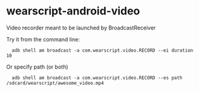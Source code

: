 # wearscript-android-video

Video recorder meant to be launched by BroadcastReceiver

Try it from the command line:

      adb shell am broadcast -a com.wearscript.video.RECORD --ei duration 10

Or specify path (or both)

      adb shell am broadcast -a com.wearscript.video.RECORD --es path /sdcard/wearscript/awesome_video.mp4
